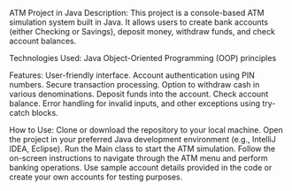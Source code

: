 ATM Project in Java
Description:
This project is a console-based ATM simulation system built in Java.
It allows users to create bank accounts (either Checking or Savings), deposit money, withdraw funds, and check account balances.

Technologies Used:
Java
Object-Oriented Programming (OOP) principles

Features:
User-friendly interface.
Account authentication using PIN numbers.
Secure transaction processing.
Option to withdraw cash in various denominations.
Deposit funds into the account.
Check account balance.
Error handling for invalid inputs, and other exceptions using try-catch blocks.

How to Use:
Clone or download the repository to your local machine.
Open the project in your preferred Java development environment (e.g., IntelliJ IDEA, Eclipse).
Run the Main class to start the ATM simulation.
Follow the on-screen instructions to navigate through the ATM menu and perform banking operations.
Use sample account details provided in the code or create your own accounts for testing purposes.
